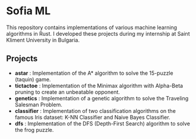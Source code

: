 # Sofia ML

This repository contains implementations of various machine learning algorithms in Rust. I developed these projects during my internship at Saint Kliment University in Bulgaria.

## Projects 

- **astar** : Implementation of the A* algorithm to solve the 15-puzzle (taquin) game.
- **tictactoe** :  Implementation of the Minimax algorithm with Alpha-Beta pruning to create an unbeatable opponent.
- **genetics** : Implementation of a genetic algorithm to solve the Traveling Salesman Problem.
- **classifier** : Implementation of two classification algorithms on the famous Iris dataset: K-NN Classifier and Naive Bayes Classifier.
- **dfs** : Implementation of the DFS (Depth-First Search) algorithm to solve the frog puzzle.
